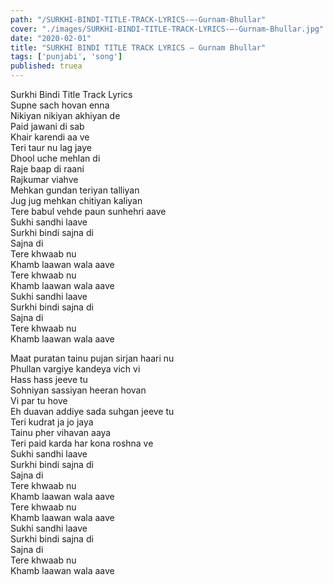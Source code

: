 ```yaml
---
path: "/SURKHI-BINDI-TITLE-TRACK-LYRICS-–-Gurnam-Bhullar"
cover: "./images/SURKHI-BINDI-TITLE-TRACK-LYRICS-–-Gurnam-Bhullar.jpg"
date: "2020-02-01"
title: "SURKHI BINDI TITLE TRACK LYRICS – Gurnam Bhullar"
tags: ['punjabi', 'song']
published: truea
---
```

  
Surkhi Bindi Title Track Lyrics  
Supne sach hovan enna  
Nikiyan nikiyan akhiyan de  
Paid jawani di sab  
Khair karendi aa ve  
Teri taur nu lag jaye  
Dhool uche mehlan di  
Raje baap di raani  
Rajkumar viahve  
Mehkan gundan teriyan talliyan  
Jug jug mehkan chitiyan kaliyan  
Tere babul vehde paun sunhehri aave  
Sukhi sandhi laave  
Surkhi bindi sajna di  
Sajna di  
Tere khwaab nu  
Khamb laawan wala aave  
Tere khwaab nu  
Khamb laawan wala aave  
Sukhi sandhi laave  
Surkhi bindi sajna di  
Sajna di  
Tere khwaab nu  
Khamb laawan wala aave  
  
  
  
  
  
  
Maat puratan tainu pujan sirjan haari nu  
Phullan vargiye kandeya vich vi  
Hass hass jeeve tu  
Sohniyan sassiyan heeran hovan  
Vi par tu hove  
Eh duavan addiye sada suhgan jeeve tu  
Teri kudrat ja jo jaya  
Tainu pher vihavan aaya  
Teri paid karda har kona roshna ve  
Sukhi sandhi laave  
Surkhi bindi sajna di  
Sajna di  
Tere khwaab nu  
Khamb laawan wala aave  
Tere khwaab nu  
Khamb laawan wala aave  
Sukhi sandhi laave  
Surkhi bindi sajna di  
Sajna di  
Tere khwaab nu  
Khamb laawan wala aave  
